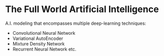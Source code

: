 # The Full World Artificial Intelligence

A.I. modeling that encompasses multiple deep-learning techniques:
* Convolutional Neural Network
* Variational AutoEncoder
* Mixture Density Network
* Recurrent Neural Network
etc.

[//]: # (Image References)

[image1]: ./images/The-Full-World-Model.png "The Full World Model"
